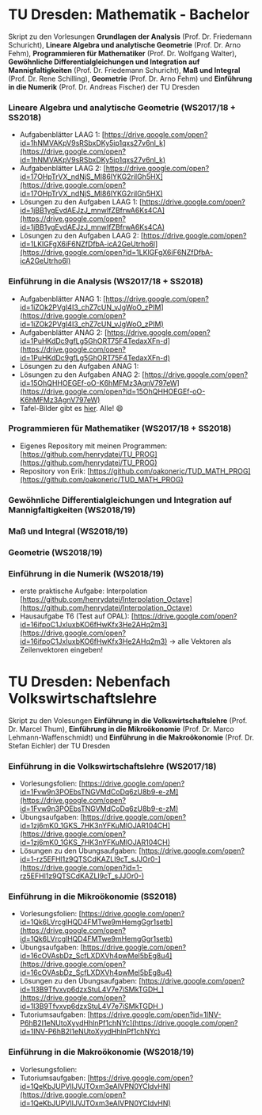 # TU Dresden: Mathematik - Bachelor
Skript zu den Vorlesungen **Grundlagen der Analysis** (Prof. Dr. Friedemann Schuricht), **Lineare Algebra und analytische Geometrie** (Prof. Dr. Arno Fehm), **Programmieren für Mathematiker** (Prof. Dr. Wolfgang Walter), **Gewöhnliche Differentialgleichungen und Integration auf Mannigfaltigkeiten** (Prof. Dr. Friedemann Schuricht), **Maß und Integral** (Prof. Dr. Rene Schilling), **Geometrie** (Prof. Dr. Arno Fehm) und **Einführung in die Numerik** (Prof. Dr. Andreas Fischer) der TU Dresden

### Lineare Algebra und analytische Geometrie (WS2017/18 + SS2018)
- Aufgabenblätter LAAG 1: [https://drive.google.com/open?id=1hNMVAKpV9sRSbxDKy5ip1qxs27v6nl_k](https://drive.google.com/open?id=1hNMVAKpV9sRSbxDKy5ip1qxs27v6nl_k)
- Aufgabenblätter LAAG 2: [https://drive.google.com/open?id=17OHpTrVX_ndNjS_Ml86IYKG2rilGh5HX](https://drive.google.com/open?id=17OHpTrVX_ndNjS_Ml86IYKG2rilGh5HX)
- Lösungen zu den Aufgaben LAAG 1: [https://drive.google.com/open?id=1jBB1ygEvdAEJzJ_mnwIfZBfrwA6Ks4CA](https://drive.google.com/open?id=1jBB1ygEvdAEJzJ_mnwIfZBfrwA6Ks4CA)
- Lösungen zu den Aufgaben LAAG 2: [https://drive.google.com/open?id=1LKlGFgX6iF6NZfDfbA-icA2GeUtrho6l](https://drive.google.com/open?id=1LKlGFgX6iF6NZfDfbA-icA2GeUtrho6l)

### Einführung in die Analysis (WS2017/18 + SS2018)
- Aufgabenblätter ANAG 1: [https://drive.google.com/open?id=1iZOk2PVgI4I3_chZ7cUN_vJgWoO_zPIM](https://drive.google.com/open?id=1iZOk2PVgI4I3_chZ7cUN_vJgWoO_zPIM)
- Aufgabenblätter ANAG 2: [https://drive.google.com/open?id=1PuHKdDc9gfLg5GhORT75F4TedaxXFn-d](https://drive.google.com/open?id=1PuHKdDc9gfLg5GhORT75F4TedaxXFn-d)
- Lösungen zu den Aufgaben ANAG 1:
- Lösungen zu den Aufgaben ANAG 2: [https://drive.google.com/open?id=15OhQHHOEGEf-oO-K6hMFMz3AgnV797eW](https://drive.google.com/open?id=15OhQHHOEGEf-oO-K6hMFMz3AgnV797eW)
- Tafel-Bilder gibt es [hier](https://photos.app.goo.gl/ssEPX9AZkWuSExo3A). Alle! :smile:

### Programmieren für Mathematiker (WS2017/18 + SS2018)
- Eigenes Repository mit meinen Programmen: [https://github.com/henrydatei/TU_PROG](https://github.com/henrydatei/TU_PROG)
- Repository von Erik: [https://github.com/oakoneric/TUD_MATH_PROG](https://github.com/oakoneric/TUD_MATH_PROG)

### Gewöhnliche Differentialgleichungen und Integration auf Mannigfaltigkeiten (WS2018/19)

### Maß und Integral (WS2018/19)

### Geometrie (WS2018/19)

### Einführung in die Numerik (WS2018/19)
- erste praktische Aufgabe: Interpolation [https://github.com/henrydatei/Interpolation_Octave](https://github.com/henrydatei/Interpolation_Octave)
- Hausaufgabe T6 (Test auf OPAL): [https://drive.google.com/open?id=16ifpoC1JxIuxbKO6fHwKfx3He2AHq2m3](https://drive.google.com/open?id=16ifpoC1JxIuxbKO6fHwKfx3He2AHq2m3) -> alle Vektoren als Zeilenvektoren eingeben!

# TU Dresden: Nebenfach Volkswirtschaftslehre
Skript zu den Volesungen **Einführung in die Volkswirtschaftslehre** (Prof. Dr. Marcel Thum), **Einführung in die Mikroökonomie** (Prof. Dr. Marco Lehmann-Waffenschmidt) und **Einführung in die Makroökonomie** (Prof. Dr. Stefan Eichler) der TU Dresden

### Einführung in die Volkswirtschaftslehre (WS2017/18)
- Vorlesungsfolien: [https://drive.google.com/open?id=1Fvw9n3POEbsTNGVMdCoDq6zU8b9-e-zM](https://drive.google.com/open?id=1Fvw9n3POEbsTNGVMdCoDq6zU8b9-e-zM)
- Übungsaufgaben: [https://drive.google.com/open?id=1zj6mK0_1GKS_7HK3nYFKuMlOJAR104CH](https://drive.google.com/open?id=1zj6mK0_1GKS_7HK3nYFKuMlOJAR104CH)
- Lösungen zu den Übungsaufgaben: [https://drive.google.com/open?id=1-rz5EFHl1z9QTSCdKAZLI9cT_sJJOr0-](https://drive.google.com/open?id=1-rz5EFHl1z9QTSCdKAZLI9cT_sJJOr0-)

### Einführung in die Mikroökonomie (SS2018)
- Vorlesungsfolien: [https://drive.google.com/open?id=1Qk6LVrcglHQD4FMTwe9mHemgGgr1setb](https://drive.google.com/open?id=1Qk6LVrcglHQD4FMTwe9mHemgGgr1setb)
- Übungsaufgaben: [https://drive.google.com/open?id=16cOVAsbDz_ScfLXDXVh4pwMel5bEg8u4](https://drive.google.com/open?id=16cOVAsbDz_ScfLXDXVh4pwMel5bEg8u4)
- Lösungen zu den Übungsaufgaben: [https://drive.google.com/open?id=1l3B9Tfvxvp6dzxStuL4V7e7iSMkTGDH_](https://drive.google.com/open?id=1l3B9Tfvxvp6dzxStuL4V7e7iSMkTGDH_)
- Tutoriumsaufgaben: [https://drive.google.com/open?id=1INV-P6hB2I1eNUtoXyydHhlnPf1chNYc](https://drive.google.com/open?id=1INV-P6hB2I1eNUtoXyydHhlnPf1chNYc)

### Einführung in die Makroökonomie (WS2018/19)
- Vorlesungsfolien: 
- Tutoriumsaufgaben: [https://drive.google.com/open?id=1QeKbJUPVIlJVJTOxm3eAIVPN0YCIdvHN](https://drive.google.com/open?id=1QeKbJUPVIlJVJTOxm3eAIVPN0YCIdvHN)
